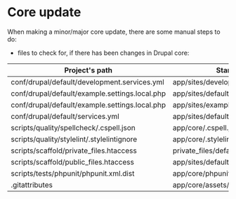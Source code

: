 # Core update

When making a minor/major core update, there are some manual steps to do:
* files to check for, if there has been changes in Drupal core:

| Project's path                                 | Standard's path                              |
|------------------------------------------------|----------------------------------------------|
| conf/drupal/default/development.services.yml   | app/sites/development.services.yml           |
| conf/drupal/default/example.settings.local.php | app/sites/default/default.settings.php       |
| conf/drupal/default/example.settings.local.php | app/sites/example.settings.local.php         |
| conf/drupal/default/services.yml               | app/sites/default/default.services.yml       |
| scripts/quality/spellcheck/.cspell.json        | app/core/.cspell.json                        |
| scripts/quality/stylelint/.stylelintignore     | app/core/.stylelintignore                    |
| scripts/scaffold/private_files.htaccess        | private_files/default/.htaccess              |
| scripts/scaffold/public_files.htaccess         | app/sites/default/files/.htaccess            |
| scripts/tests/phpunit/phpunit.xml.dist         | app/core/phpunit.xml.dist                    |
| .gitattributes                                 | app/core/assets/scaffold/files/gitattributes |
